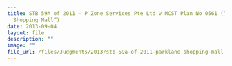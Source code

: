```yaml
---
title: STB 59A of 2011 – P Zone Services Pte Ltd v MCST Plan No 0561 (“Parklane
  Shopping Mall”)
date: 2013-09-04
layout: file
description: ""
image: ""
file_url: /files/Judgments/2013/stb-59a-of-2011-parklane-shopping-mall.pdf
---
```

